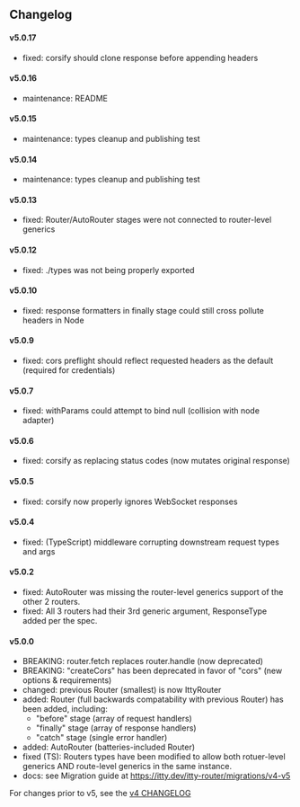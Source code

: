 ## Changelog
#### v5.0.17
  - fixed: corsify should clone response before appending headers
#### v5.0.16
  - maintenance: README
#### v5.0.15
  - maintenance: types cleanup and publishing test
#### v5.0.14
  - maintenance: types cleanup and publishing test
#### v5.0.13
  - fixed: Router/AutoRouter stages were not connected to router-level generics
#### v5.0.12
  - fixed: ./types was not being properly exported
#### v5.0.10
  - fixed: response formatters in finally stage could still cross pollute headers in Node
#### v5.0.9
  - fixed: cors preflight should reflect requested headers as the default (required for credentials)
#### v5.0.7
  - fixed: withParams could attempt to bind null (collision with node adapter)
#### v5.0.6
  - fixed: corsify as replacing status codes (now mutates original response)
#### v5.0.5
  - fixed: corsify now properly ignores WebSocket responses
#### v5.0.4
  - fixed: (TypeScript) middleware corrupting downstream request types and args
#### v5.0.2
  - fixed: AutoRouter was missing the router-level generics support of the other 2 routers.
  - fixed: All 3 routers had their 3rd generic argument, ResponseType added per the spec.
#### v5.0.0
  - BREAKING: router.fetch replaces router.handle (now deprecated)
  - BREAKING: "createCors" has been deprecated in favor of "cors" (new options & requirements)
  - changed: previous Router (smallest) is now IttyRouter
  - added: Router (full backwards compatability with previous Router) has been added, including:
    - "before" stage (array of request handlers)
    - "finally" stage (array of response handlers)
    - "catch" stage (single error handler)
  - added: AutoRouter (batteries-included Router)
  - fixed (TS): Routers types have been modified to allow both rotuer-level generics AND route-level generics in the same instance.
  - docs: see Migration guide at https://itty.dev/itty-router/migrations/v4-v5

For changes prior to v5, see the [v4 CHANGELOG](https://github.com/kwhitley/itty-router/edit/v4.x/CHANGELOG.md)
